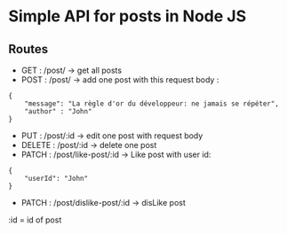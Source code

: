 # Simple API for posts in Node JS

## Routes
- GET : /post/ -> get all posts
- POST : /post/ -> add one post with this request body : 
```
{
    "message": "La règle d'or du développeur: ne jamais se répéter",
    "author" : "John"
}
```
- PUT : /post/:id -> edit one post with request body
- DELETE : /post/:id -> delete one post
- PATCH : /post/like-post/:id -> Like post with user id:
```
{
    "userId": "John"
}
```
- PATCH : /post/dislike-post/:id -> disLike post


:id = id of post